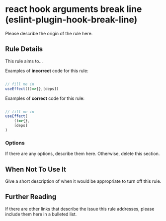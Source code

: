 # react hook arguments  break line (eslint-plugin-hook-break-line)

Please describe the origin of the rule here.


## Rule Details

This rule aims to...

Examples of **incorrect** code for this rule:

```js

// fill me in
useEffect(()=>{},[deps])

```

Examples of **correct** code for this rule:

```js

// fill me in
useEffect(
    ()=>{},
    [deps]
)

```

### Options

If there are any options, describe them here. Otherwise, delete this section.

## When Not To Use It

Give a short description of when it would be appropriate to turn off this rule.

## Further Reading

If there are other links that describe the issue this rule addresses, please include them here in a bulleted list.
